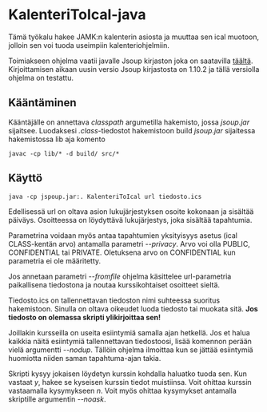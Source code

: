 # KalenteriToIcal-java

Tämä työkalu hakee JAMK:n kalenterin asiosta ja muuttaa sen ical muotoon, jolloin sen voi tuoda useimpiin kalenteriohjelmiin.

Toimiakseen ohjelma vaatii javalle Jsoup kirjaston joka on saatavilla [täältä](https://jsoup.org/). Kirjoittamisen aikaan uusin versio Jsoup kirjastosta on 1.10.2 ja tällä versiolla ohjelma on testattu.


## Kääntäminen

Kääntäjälle on annettava _classpath_ argumetilla hakemisto, jossa _jsoup.jar_ sijaitsee.
Luodaksesi _.class_-tiedostot hakemistoon build _jsoup.jar_ sijaitessa hakemistossa lib aja komento

`javac -cp lib/* -d build/ src/*`


## Käyttö

`java -cp jspoup.jar:. KalenteriToIcal url tiedosto.ics`

Edellisessä url on oltava asion lukujärjestyksen osoite kokonaan ja sisältää
päiväys. Osoitteessa on löydyttävä lukujärjestys, joka sisältää tapahtumia.

Parametrina voidaan myös antaa tapahtumien yksityisyys asetus (ical
CLASS-kentän arvo) antamalla parametri _--privacy_. Arvo voi olla PUBLIC,
CONFIDENTIAL tai PRIVATE. Oletuksena arvo on CONFIDENTIAL kun parametria ei ole
määritetty.

Jos annetaan parametri _--fromfile_ ohjelma käsittelee url-parametria
paikallisena tiedostona ja noutaa kurssikohtaiset osoitteet sieltä.

Tiedosto.ics on tallennettavan tiedoston nimi suhteessa suoritus hakemistoon.
Sinulla on oltava oikeudet luoda tiedosto tai muokata sitä. **Jos tiedosto on
olemassa skripti ylikirjoittaa sen!**

Joillakin kursseilla on useita esiintymiä samalla ajan hetkellä. Jos et halua
kaikkia näitä esiintymiä tallennettavan tiedostoosi, lisää komennon perään vielä
argumentti _--nodup_. Tällöin ohjelma ilmoittaa kun se jättää esiintymiä huomiotta
niiden saman tapahtuma-ajan takia.

Skripti kysyy jokaisen löydetyn kurssin kohdalla haluatko tuoda sen. Kun vastaat
_y_, hakee se kyseisen kurssin tiedot muistiinsa. Voit ohittaa kurssin
vastaamalla kysymykseen _n_. Voit myös ohittaa kysymykset antamalla skriptille
argumentin _--noask_.
